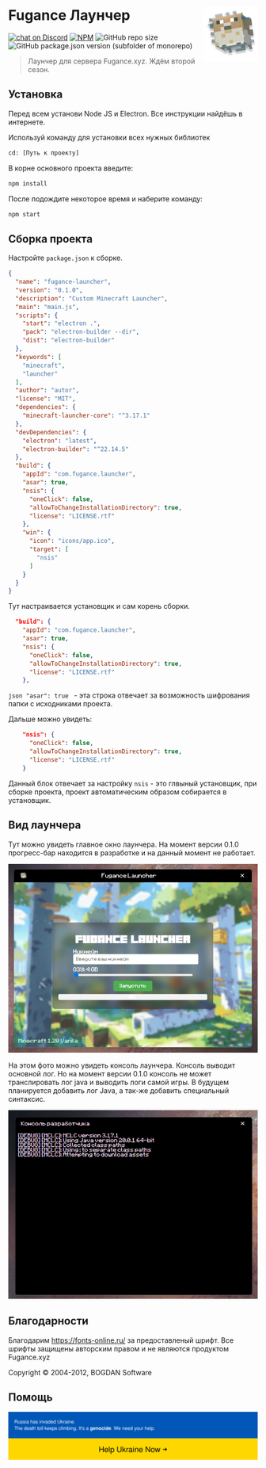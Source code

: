 # Fugance Лаунчер <img src="icons/readme.png" align="right" />

<a href="https://discord.com/invite/y2QqHMsrwC"><img src="https://img.shields.io/discord/308323056592486420?logo=discord" alt="chat on Discord"></a>
[<img alt="NPM" src="https://img.shields.io/npm/l/minecraft-launcher-core">](https://img.shields.io/github/license/elmWilh/flauncher)
![GitHub repo size](https://img.shields.io/github/repo-size/elmWilh/flauncher)
![GitHub package.json version (subfolder of monorepo)](https://img.shields.io/github/package-json/v/elmWilh/flauncher)

> Лаунчер для сервера Fugance.xyz. Ждём второй сезон.

## Установка
Перед всем установи Node JS и Electron. Все инструкции найдёшь в интернете. 

Используй команду для установки всех нужных библиотек
```bash
cd: [Путь к проекту]
```
В корне основного проекта введите:
```bash
npm install
```
После подождите некоторое время и наберите команду:

```bash
npm start
```

## Сборка проекта

Настройте ```package.json``` к сборке.

```json
{
  "name": "fugance-launcher",
  "version": "0.1.0",
  "description": "Custom Minecraft Launcher",
  "main": "main.js",
  "scripts": {
    "start": "electron .",
    "pack": "electron-builder --dir",
    "dist": "electron-builder"
  },
  "keywords": [
    "minecraft",
    "launcher"
  ],
  "author": "autor",
  "license": "MIT",
  "dependencies": {
    "minecraft-launcher-core": "^3.17.1"
  },
  "devDependencies": {
    "electron": "latest",
    "electron-builder": "^22.14.5"
  },
  "build": {
    "appId": "com.fugance.launcher",
    "asar": true,
    "nsis": {
      "oneClick": false,
      "allowToChangeInstallationDirectory": true,
      "license": "LICENSE.rtf"
    },
    "win": {
      "icon": "icons/app.ico",
      "target": [
        "nsis"
      ]
    }
  }
}

```
Тут настраивается установщик и сам корень сборки. 
```json 
  "build": {
    "appId": "com.fugance.launcher",
    "asar": true,
    "nsis": {
      "oneClick": false,
      "allowToChangeInstallationDirectory": true,
      "license": "LICENSE.rtf"
    },
```
```json "asar": true ``` - эта строка отвечает за возможность шифрования папки с исходниками проекта.

Дальше можно увидеть:

```json
    "nsis": {
      "oneClick": false,
      "allowToChangeInstallationDirectory": true,
      "license": "LICENSE.rtf"
    }
```
Данный блок отвечает за настройку ```nsis``` - это глвыный установщик, при сборке проекта, проект автоматическим образом собирается в установщик.

## Вид лаунчера

Тут можно увидеть главное окно лаунчера. На момент версии 0.1.0 прогресс-бар находится в разработке и на данный момент не работает.

<img src="icons/launcher.png"/>

На этом фото можно увидеть консоль лаунчера. Консоль выводит основной лог. Но на момент версии 0.1.0 консоль не может транслировать лог java и выводить логи самой игры.
В будущем планируется добавить лог Java, а так-же добавить специальный синтаксис.

<img src="icons/console.png"/>

## Благодарности

Благодарим https://fonts-online.ru/ за предоставленый шрифт.
Все шрифты защищены авторским правом и не являются продуктом Fugance.xyz

Copyright © 2004-2012, BOGDAN Software

## Помощь

<div align="center">
	<a href="https://vshymanskyy.github.io/StandWithUkraine">
		<img src="https://raw.githubusercontent.com/vshymanskyy/StandWithUkraine/main/banner2-direct.svg">
	</a>
	<br>
	<br>
	<br>
	<br>
	<br>
	<br>
	<br>
	<br>
	<br>
	<br>
	<div>
